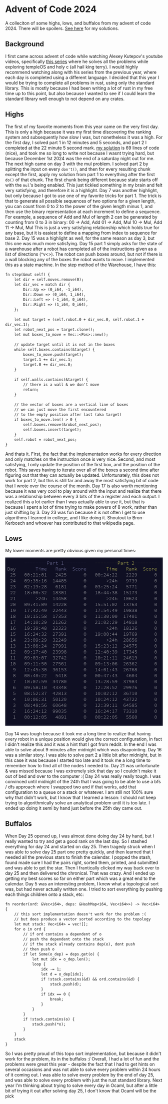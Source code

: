 # Advent of Code 2024
A colleciton of some highs, lows, and buffalos from my advent of code 2024. There will be spoilers. [See here](https://github.com/reshane/aoc2024/tree/main) for my solutions.
## Background
I first came across advent of code while watching Alexey Kutepov's youtube videos, specifically [this series](https://www.youtube.com/playlist?list=PLpM-Dvs8t0VZNUvTX1pqfpI_tMkhWCLYL) where he solves all the problems while exploring templeOS and holy c (all hail king terry).
I would highly recommend watching along with his series from the previous year, where each day is completed using a different language.
I decided that this year I would be trying to complete all problems in rust, using only the standard library.
This is mostly because I had been writing a lot of rust in my free time up to this point, but also because I wanted to see if I could learn the standard library well enough to not depend on any crates.
## Highs
The first of my favorite moments from this year came on the very first day.
This is only a high because it was my first time discovering the ranking system and subsequently how slow I was, but nonetheless it was a high.
For the first day, I solved part 1 in 12 minutes and 5 seconds, and part 2 I completed at the 22 minute 5 second mark.
[my solution](https://github.com/reshane/aoc2024/blob/main/src/day1.rs) is 69 lines of code (nice), and took me so long to write not because I wasnt trying hard, but because December 1st 2024 was the end of a saturday night out for me.
The next high came on day 3 with the mul problem.
I solved part 2 by splitting the input on every `don't()`, and then for every resulting chunk except the first, apply my solution from part 1 to everything after the first `do()` of that chunk.
The first chunk being different because state starts off with the `mul`'s being enabled.
This just tickled something in my brain and felt very satisfying, and therefore it is a highlight.
Day 7 was another highlight, but only because I got to use one of my favorite tricks for part 1.
The trick is that to generate all possible sequences of two options for a given length, you can count from 0 to 2 to the power of the given length minus 1, and then use the binary representation at each increment to define a sequence.
For example, a sequence of Add and Mul of length 2 can be generated by counting from 0 to 3 in binary:
00 -> Add, Add
01 -> Add, Mul
10 -> Mul, Add
11 -> Mul, Mul
This is just a very satisfying relationship which holds true for any base, but it is easiest to define a mapping from index to sequence for base 2.
Day 15 was a highlight as well, for the same reason as day 3, but this one was much more satisfying.
Day 15 part 1 simply asks for the state of a warehouse after a robot has completed all of the instructions given as a list of directions (^v<>).
The robot can push boxes around, but not if there is a wall blocking any of the boxes the robot wants to move.
I implemented this as a state machine. In the step method of the Warehouse, I have this:
```
fn step(&mut self) {
    let dir = self.moves.remove(0);
    let dir_vec = match dir {
        Dir::Up => (0_i64, -1_i64),
        Dir::Down => (0_i64, 1_i64),
        Dir::Left => (-1_i64, 0_i64),
        Dir::Right => (1_i64, 0_i64),
    };

    let mut target = (self.robot.0 + dir_vec.0, self.robot.1 + dir_vec.1);
    let robot_next_pos = target.clone();
    let mut boxes_to_move = Vec::<Pos>::new();

    // update target until it is not in the boxes
    while self.boxes.contains(&target) {
        boxes_to_move.push(target);
        target.1 += dir_vec.1;
        target.0 += dir_vec.0;
    }

    if self.walls.contains(&target) {
        // there is a wall & we don't move
        return;
    }

    // the vector of boxes are a vertical line of boxes
    // we can just move the first encountered
    // to the empty position after last (aka target)
    if boxes_to_move.len() > 0 {
        self.boxes.remove(&robot_next_pos);
        self.boxes.insert(target);
    }
    self.robot = robot_next_pos;
}
```
And thats it.
First, the fact that the implementation works for every direction and only matches on the instruction once is very nice.
Second, and most satisfying, I only update the position of the first box, and the position of the robot.
This saves having to iterate over all of the boxes a second time after figuring out that they can actually be updated.
Unfortunately, this does not work for part 2, but this is still far and away the most satisfying bit of code that I wrote over the course of the month.
Day 17 is also worth mentioning because it was very cool to play around with the input and realize that there was a relationship between every 3 bits of the a register and each output.
I realized this a lot earlier than I was actually able to use it, but that is because I spent a lot of time trying to make powers of 8 work, rather than just shifting by 3.
Day 23 was fun because it is not often I get to use algorithms I learned in college, and I like doing it. Shoutout to Bron-Kerbosch and whoever has contributed to that wikipedia page.
## Lows
My lower moments are pretty obvious given my personal times:

![0_my_times.png](/assets/20241227_aoc_24/images/0_my_times.png)

Day 14 was tough because it took me a long time to realize that having every robot in a unique position would give the correct configuration, in fact I didn't realize this and it was a hint that I got from reddit.
In the end I was able to solve about 9 minutes after midnight which was disapointing.
Day 16 was a similar story. I was able to solve part 2 a little bit after midnight, but in this case it was because I started too late and it took me a long time to remember how to find all of the nodes I needed to.
Day 21 was unfortunate & was missed because I was extremely sick that day so I couldn't make it out of bed and over to the computer :(
Day 24 was really really tough. I was convinced until midnight of the 24th that I was going to be able to use a bfs / dfs approach where I swapped two and if that works, add that configuration to a queue or a stack or whatever.
I am still not 100% sure why that didn't work, but I know that I learned a lesson: I should not keep trying to algorithmically solve an analytical problem until it is too late.
I ended up doing it semi by hand just before the 25th day came out.
## Buffalos
When Day 25 opened up, I was almost done doing day 24 by hand, but I really wanted to try and get a good rank on the last day.
So I stashed everything for day 24 and started on day 25.
Then tragedy struck when I was able to solve day 25 part one pretty quickly, and then learned that I needed all the previous stars to finish the calendar.
I popped the stash, found made sure I had the pairs right, sorted them, printed, and submitted and was able to get the star.
Then I frantically clicked my way back over to day 25 and then delivered the chronical. That was crazy.
And I ended up getting my best scores so far on either part which was a great end to the calendar.
Day 5 was an interesting problem, I knew what a topological sort was, but had never actually written one.
I tried to sort everything by pushing each things children onto a stack, etc:
```
fn reorder(ord: &Vec<i64>, deps: &HashMap<i64, Vec<i64>>) -> Vec<i64> {
    // this sort implementation doesn't work for the problem :(
    // but does produce a vector sorted according to the topology
    let mut stack: Vec<i64> = vec![];
    for o in ord {
        // if ord contains a dependent of o
        // push the dependent onto the stack
        // if the stack already contains dep(o), dont push
        // then push o
        if let Some(o_dep) = deps.get(o) {
            let mut idx = o_dep.len();
            loop {
                idx -= 1;
                let d = o_dep[idx];
                if !stack.contains(&d) && ord.contains(&d) {
                    stack.push(d);
                }
                if idx == 0 {
                    break;
                }
            }
        }
        if !stack.contains(o) {
            stack.push(*o);
        }
    }
    stack
}
```
So I was pretty proud of this topo sort implementation, but because it didn't work for the problem, its in the buffalos :/
Overall, I had a lot of fun and the problems were great this year - despite the fact that I had to get hints on several occasions and was not able to solve every problem within 24 hours of it coming out.
I was able to solve every problem by the end of day 25, and was able to solve every problem with just the rust standard library.
Next year I'm thinking about trying to solve every day in Ocaml, but after a little bit of trying it out after solving day 25, I don't know that Ocaml will be the pick

